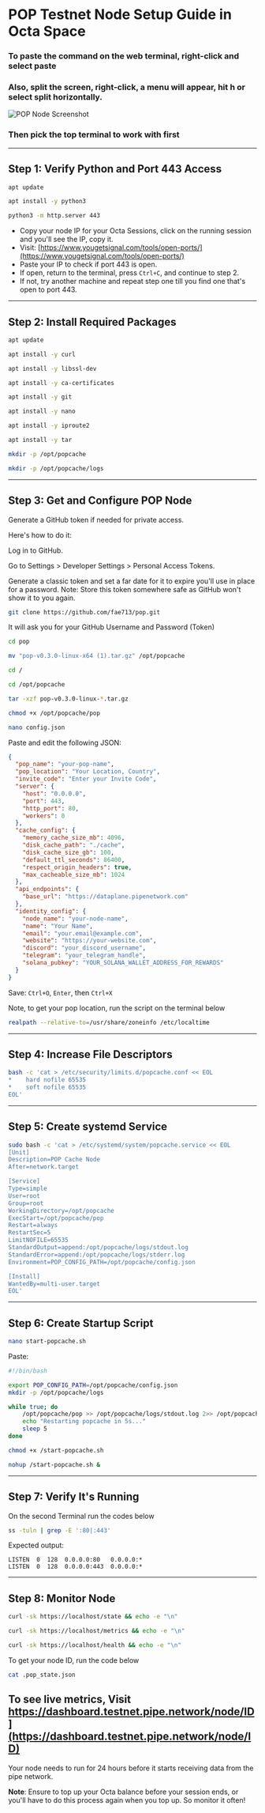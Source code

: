 # POP Testnet Node Setup Guide in Octa Space
### To paste the command on the web terminal, right-click and select paste
### Also, split the screen, right-click, a menu will appear, hit h or select split horizontally.

![POP Node Screenshot](Screenshot%202025-05-24%20182204.png)
### Then pick the top terminal to work with first
---

## Step 1: Verify Python and Port 443 Access

```bash
apt update
```

```bash
apt install -y python3
```

```bash
python3 -m http.server 443
```
- Copy your node IP for your Octa Sessions, click on the running session and you'll see the IP, copy it.
- Visit: [https://www.yougetsignal.com/tools/open-ports/](https://www.yougetsignal.com/tools/open-ports/)
- Paste your IP to check if port 443 is open.
- If open, return to the terminal, press `Ctrl+C`, and continue to step 2.
- If not, try another machine and repeat step one till you find one that's open to port 443.

---

## Step 2: Install Required Packages

```bash
apt update
```

```bash
apt install -y curl
```

```bash
apt install -y libssl-dev
```

```bash
apt install -y ca-certificates
```

```bash
apt install -y git
```

```bash
apt install -y nano
```

```bash
apt install -y iproute2
```

```bash
apt install -y tar
```

```bash
mkdir -p /opt/popcache
```

```bash
mkdir -p /opt/popcache/logs
```

---

## Step 3: Get and Configure POP Node

Generate a GitHub token if needed for private access. 

Here's how to do it:

Log in to GitHub.

Go to Settings > Developer Settings > Personal Access Tokens.

Generate a classic token and set a far date for it to expire you'll use in place for a password. 
Note: Store this token somewhere safe as GitHub won't show it to you again.

```bash
git clone https://github.com/fae713/pop.git
```
It will ask you for your GitHub Username and Password (Token)

```bash
cd pop
```

```bash
mv "pop-v0.3.0-linux-x64 (1).tar.gz" /opt/popcache
```
```bash
cd /
```
```bash
cd /opt/popcache
```

```bash
tar -xzf pop-v0.3.0-linux-*.tar.gz
```

```bash
chmod +x /opt/popcache/pop
```

```bash
nano config.json
```

Paste and edit the following JSON:

```json
{
  "pop_name": "your-pop-name",
  "pop_location": "Your Location, Country",
  "invite_code": "Enter your Invite Code",
  "server": {
    "host": "0.0.0.0",
    "port": 443,
    "http_port": 80,
    "workers": 0
  },
  "cache_config": {
    "memory_cache_size_mb": 4096,
    "disk_cache_path": "./cache",
    "disk_cache_size_gb": 100,
    "default_ttl_seconds": 86400,
    "respect_origin_headers": true,
    "max_cacheable_size_mb": 1024
  },
  "api_endpoints": {
    "base_url": "https://dataplane.pipenetwork.com"
  },
  "identity_config": {
    "node_name": "your-node-name",
    "name": "Your Name",
    "email": "your.email@example.com",
    "website": "https://your-website.com",
    "discord": "your_discord_username",
    "telegram": "your_telegram_handle",
    "solana_pubkey": "YOUR_SOLANA_WALLET_ADDRESS_FOR_REWARDS"
  }
}
```

Save: `Ctrl+O`, `Enter`, then `Ctrl+X`

Note, to get your pop location, run the script on the terminal below
```bash
realpath --relative-to=/usr/share/zoneinfo /etc/localtime
```

---

## Step 4: Increase File Descriptors

```bash
bash -c 'cat > /etc/security/limits.d/popcache.conf << EOL
*    hard nofile 65535
*    soft nofile 65535
EOL'
```

---

## Step 5: Create systemd Service

```bash
sudo bash -c 'cat > /etc/systemd/system/popcache.service << EOL
[Unit]
Description=POP Cache Node
After=network.target

[Service]
Type=simple
User=root
Group=root
WorkingDirectory=/opt/popcache
ExecStart=/opt/popcache/pop
Restart=always
RestartSec=5
LimitNOFILE=65535
StandardOutput=append:/opt/popcache/logs/stdout.log
StandardError=append:/opt/popcache/logs/stderr.log
Environment=POP_CONFIG_PATH=/opt/popcache/config.json

[Install]
WantedBy=multi-user.target
EOL'
```

---

## Step 6: Create Startup Script

```bash
nano start-popcache.sh
```

Paste:

```bash
#!/bin/bash

export POP_CONFIG_PATH=/opt/popcache/config.json
mkdir -p /opt/popcache/logs

while true; do
    /opt/popcache/pop >> /opt/popcache/logs/stdout.log 2>> /opt/popcache/logs/stderr.log
    echo "Restarting popcache in 5s..."
    sleep 5
done
```

```bash
chmod +x /start-popcache.sh
```

```bash
nohup /start-popcache.sh &
```

---

## Step 7: Verify It's Running
On the second Terminal run the codes below
```bash
ss -tuln | grep -E ':80|:443'
```

Expected output:

```
LISTEN  0  128  0.0.0.0:80   0.0.0.0:*
LISTEN  0  128  0.0.0.0:443  0.0.0.0:*
```

---

## Step 8: Monitor Node

```bash
curl -sk https://localhost/state && echo -e "\n"
```

```bash
curl -sk https://localhost/metrics && echo -e "\n"
```

```bash
curl -sk https://localhost/health && echo -e "\n"
```
To get your node ID, run the code below
```bash
cat .pop_state.json
```
To see live metrics, Visit https://dashboard.testnet.pipe.network/node/ID](https://dashboard.testnet.pipe.network/node/ID)
---
Your node needs to run for 24 hours before it starts receiving data from the pipe network.

**Note**: Ensure to top up your Octa balance before your session ends, or you'll have to do this process again when you top up. So monitor it often!
